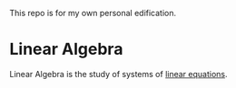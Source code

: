 This repo is for my own personal edification.

# Linear Algebra
Linear Algebra is the study of systems of [linear equations](Linear-Equations.md).
